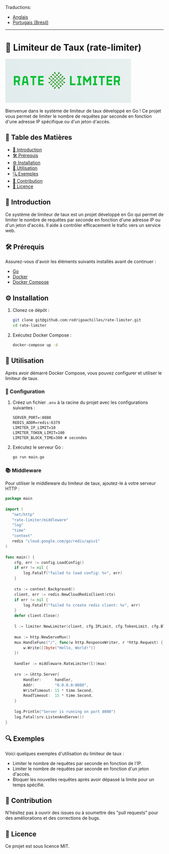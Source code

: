 Traductions:

* [Anglais](README.md)
* [Portugais (Brésil)](README_pt_br.md)

---

# 📶 Limiteur de Taux (rate-limiter)

![Logo du Projet](assets/rate_limiter-logo.png)

Bienvenue dans le système de limiteur de taux développé en Go ! Ce projet vous permet de limiter le nombre de requêtes par seconde en fonction d'une adresse IP spécifique ou d'un jeton d'accès.

## 📑&nbsp;Table des Matières

- [📖 Introduction](#introduction)
- [🛠 Prérequis](#prérequis)
- [⚙️ Installation](#installation)
- [🚀 Utilisation](#utilisation)
- [🔍 Exemples](#exemples)
- [🤝 Contribution](#contribution)
- [📜 Licence](#licence)

## 📖&nbsp;Introduction

Ce système de limiteur de taux est un projet développé en Go qui permet de limiter le nombre de requêtes par seconde en fonction d'une adresse IP ou d'un jeton d'accès. Il aide à contrôler efficacement le trafic vers un service web.

## 🛠&nbsp;Prérequis

Assurez-vous d'avoir les éléments suivants installés avant de continuer :

- [Go](https://golang.org/doc/install)
- [Docker](https://www.docker.com/get-started)
- [Docker Compose](https://docs.docker.com/compose/install/)

## ⚙️&nbsp;Installation

1. Clonez ce dépôt :

    ```sh
    git clone git@github.com:rodrigoachilles/rate-limiter.git
    cd rate-limiter
    ```

2. Exécutez Docker Compose :

    ```sh
    docker-compose up -d
    ```

## 🚀&nbsp;Utilisation

Après avoir démarré Docker Compose, vous pouvez configurer et utiliser le limiteur de taux.

### 🔧&nbsp;Configuration

1. Créez un fichier `.env` à la racine du projet avec les configurations suivantes :

    ```env
   SERVER_PORT=:8080
   REDIS_ADDR=redis:6379
   LIMITER_IP_LIMIT=10
   LIMITER_TOKEN_LIMIT=100
   LIMITER_BLOCK_TIME=300 # secondes
    ```

2. Exécutez le serveur Go :

    ```sh
    go run main.go
    ```

### 📚&nbsp;Middleware

Pour utiliser le middleware du limiteur de taux, ajoutez-le à votre serveur HTTP :

```go
package main

import (
   "net/http"
   "rate-limiter/middleware"
   "log"
   "time"
   "context"
   redis "cloud.google.com/go/redis/apiv1"
)

func main() {
	cfg, err := config.LoadConfig()
	if err != nil {
		log.Fatalf("failed to load config: %v", err)
	}

	ctx := context.Background()
	client, err := redis.NewCloudRedisClient(ctx)
	if err != nil {
		log.Fatalf("failed to create redis client: %v", err)
	}
	defer client.Close()

	l := limiter.NewLimiter(client, cfg.IPLimit, cfg.TokenLimit, cfg.BlockTime)

	mux := http.NewServeMux()
	mux.HandleFunc("/", func(w http.ResponseWriter, r *http.Request) {
		w.Write([]byte("Hello, World!"))
	})

	handler := middleware.RateLimiter(l)(mux)

	srv := &http.Server{
		Handler:      handler,
		Addr:         "0.0.0.0:8080",
		WriteTimeout: 15 * time.Second,
		ReadTimeout:  15 * time.Second,
	}

	log.Println("Server is running on port 8080")
	log.Fatal(srv.ListenAndServe())
}
```

## 🔍&nbsp;Exemples

Voici quelques exemples d'utilisation du limiteur de taux :

- Limiter le nombre de requêtes par seconde en fonction de l'IP.
- Limiter le nombre de requêtes par seconde en fonction d'un jeton d'accès.
- Bloquer les nouvelles requêtes après avoir dépassé la limite pour un temps spécifié.

## 🤝&nbsp;Contribution

N'hésitez pas à ouvrir des issues ou à soumettre des "pull requests" pour des améliorations et des corrections de bugs.

## 📜&nbsp;Licence

Ce projet est sous licence MIT.
